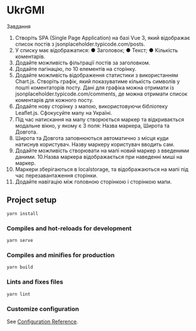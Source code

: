 # UkrGMI

Завдання
1. Створіть SPA (Single Page Application) на базі Vue 3, який
відображає список постів з
jsonplaceholder.typicode.com/posts.
2. У списку має відображатися:
● Заголовок;
● Текст;
● Кількість коментарів.
3. Додайте можливість фільтрації постів за заголовком.
4. Додайте пагінацію, по 10 елементів на сторінку.
5. Додайте можливість відображення статистики з
використанням Chart.js. Створіть графік, який
показуватиме кількість символів у пошті коментаторів
посту. Дані для графіка можна отримати із
jsonplaceholder.typicode.com/comments, де можна
отримати список коментарів для кожного посту.
6. Додайте нову сторінку з мапою, використовуючи
бібліотеку Leaﬂet.js. Сфокусуйте мапу на Україні.
7. Під час натискання на мапу створюється маркер та
відкривається модальне вікно, у якому є 3 поля: Назва
маркера, Широта та Довгота.
8. Широта та Довгота заповнюються автоматично з
місця куди натиснув користувач. Назву маркеру
користувач вводить сам.
9. Додайте можливість створювати на мапі новий маркер з
введеними даними.
10.Назва маркера відображається при наведенні миші на
маркер.
11. Маркери зберігаються в localstorage, та відображаються
на мапі під час перезавантаження сторінки.
12. Додайте навігацію між головною сторінкою і сторінкою
мапи.

## Project setup
```
yarn install
```

### Compiles and hot-reloads for development
```
yarn serve
```

### Compiles and minifies for production
```
yarn build
```

### Lints and fixes files
```
yarn lint
```

### Customize configuration
See [Configuration Reference](https://cli.vuejs.org/config/).
